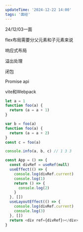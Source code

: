 ```yaml
---
updateTime: '2024-12-22 14:00'
tags: '面经'
---
```


24/12/03一面

flex布局需要分父元素和子元素来说

响应式布局

溢出处理

闭包

Promise api

vite和Webpack

```js
let a = 1
function foo(a) {
  return (a = a + 1)
}

var b = foo(a)
function foo(a) {
  return (a = a + 2)
}
const c = foo(a)

console.info(a, b, c) // 1 3 3
```

```js
const App = () => {
  const divRef = useRef(null)
  useEffect(() => {
    console.log(divRef.current)
    console.log(1)
    return () => {
      console.log(2)
    }
  }, [])
  useLayoutEffect(() => {
    console.log(divRef.current)
    console.log(3)
  }, [])
  return <div ref={divRef}></div>
}
```
